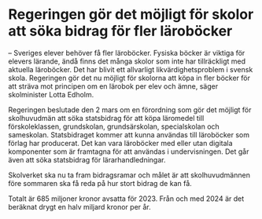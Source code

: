 # Regeringen gör det möjligt för skolor att söka bidrag för fler läroböcker

– Sveriges elever behöver få fler läroböcker. Fysiska böcker är viktiga för elevers lärande, ändå finns det många skolor som inte har tillräckligt med aktuella läroböcker. Det har blivit ett allvarligt likvärdighetsproblem i svensk skola. Regeringen gör det nu möjligt för skolorna att köpa in fler böcker för att sträva mot principen om en lärobok per elev och ämne, säger skolminister Lotta Edholm.

Regeringen beslutade den 2 mars om en förordning som gör det möjligt för skolhuvudmän att söka statsbidrag för att köpa läromedel till förskoleklassen, grundskolan, grundsärskolan, specialskolan och sameskolan. Statsbidraget kommer att kunna användas till läroböcker som förlag har producerat. Det kan vara läroböcker med eller utan digitala komponenter som är framtagna för att användas i undervisningen. Det går även att söka statsbidrag för lärarhandledningar.

Skolverket ska nu ta fram bidragsramar och målet är att skolhuvudmännen före sommaren ska få reda på hur stort bidrag de kan få.

Totalt är 685 miljoner kronor avsatta för 2023\. Från och med 2024 är det beräknat drygt en halv miljard kronor per år.

